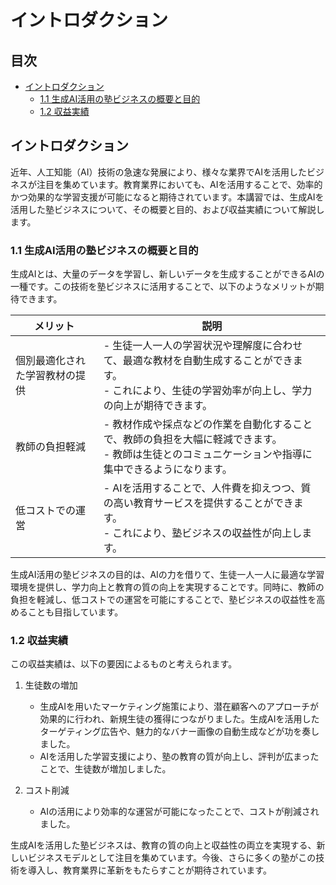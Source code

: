 # イントロダクション

<a id="table-of-contents"></a>
## 目次
- [イントロダクション](#introduction)
  - [1.1 生成AI活用の塾ビジネスの概要と目的](#overview-purpose)
  - [1.2 収益実績](#revenue)

<a id="introduction"></a>
## イントロダクション

近年、人工知能（AI）技術の急速な発展により、様々な業界でAIを活用したビジネスが注目を集めています。教育業界においても、AIを活用することで、効率的かつ効果的な学習支援が可能になると期待されています。本講習では、生成AIを活用した塾ビジネスについて、その概要と目的、および収益実績について解説します。

<a id="overview-purpose"></a>
### 1.1 生成AI活用の塾ビジネスの概要と目的

生成AIとは、大量のデータを学習し、新しいデータを生成することができるAIの一種です。この技術を塾ビジネスに活用することで、以下のようなメリットが期待できます。

| メリット | 説明 |
|----------|------|
| 個別最適化された学習教材の提供 | - 生徒一人一人の学習状況や理解度に合わせて、最適な教材を自動生成することができます。<br>- これにより、生徒の学習効率が向上し、学力の向上が期待できます。 |
| 教師の負担軽減 | - 教材作成や採点などの作業を自動化することで、教師の負担を大幅に軽減できます。<br>- 教師は生徒とのコミュニケーションや指導に集中できるようになります。 |
| 低コストでの運営 | - AIを活用することで、人件費を抑えつつ、質の高い教育サービスを提供することができます。<br>- これにより、塾ビジネスの収益性が向上します。 |

生成AI活用の塾ビジネスの目的は、AIの力を借りて、生徒一人一人に最適な学習環境を提供し、学力向上と教育の質の向上を実現することです。同時に、教師の負担を軽減し、低コストでの運営を可能にすることで、塾ビジネスの収益性を高めることも目指しています。

<a id="revenue"></a>
### 1.2 収益実績


この収益実績は、以下の要因によるものと考えられます。

1. 生徒数の増加
   - 生成AIを用いたマーケティング施策により、潜在顧客へのアプローチが効果的に行われ、新規生徒の獲得につながりました。生成AIを活用したターゲティング広告や、魅力的なバナー画像の自動生成などが功を奏しました。
   - AIを活用した学習支援により、塾の教育の質が向上し、評判が広まったことで、生徒数が増加しました。

2. コスト削減
   - AIの活用により効率的な運営が可能になったことで、コストが削減されました。

生成AIを活用した塾ビジネスは、教育の質の向上と収益性の両立を実現する、新しいビジネスモデルとして注目を集めています。今後、さらに多くの塾がこの技術を導入し、教育業界に革新をもたらすことが期待されています。